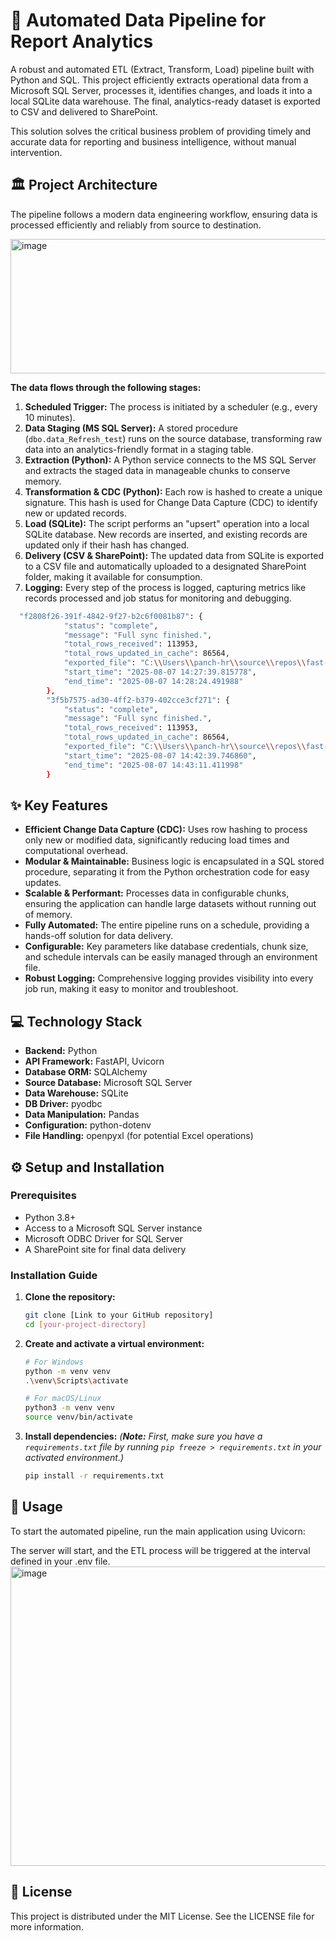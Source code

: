 # 🚀 Automated Data Pipeline for Report Analytics

A robust and automated ETL (Extract, Transform, Load) pipeline built with Python and SQL. This project efficiently extracts operational data from a Microsoft SQL Server, processes it, identifies changes, and loads it into a local SQLite data warehouse. The final, analytics-ready dataset is exported to CSV and delivered to SharePoint.

This solution solves the critical business problem of providing timely and accurate data for reporting and business intelligence, without manual intervention.



## 🏛️ Project Architecture

The pipeline follows a modern data engineering workflow, ensuring data is processed efficiently and reliably from source to destination.

<img width="639" height="215" alt="image" src="https://github.com/user-attachments/assets/d6a9cf6b-7937-458c-a709-5745270e1ec0" />



**The data flows through the following stages:**
1.  **Scheduled Trigger:** The process is initiated by a scheduler (e.g., every 10 minutes).
2.  **Data Staging (MS SQL Server):** A stored procedure (`dbo.data_Refresh_test`) runs on the source database, transforming raw data into an analytics-friendly format in a staging table.
3.  **Extraction (Python):** A Python service connects to the MS SQL Server and extracts the staged data in manageable chunks to conserve memory.
4.  **Transformation & CDC (Python):** Each row is hashed to create a unique signature. This hash is used for Change Data Capture (CDC) to identify new or updated records.
5.  **Load (SQLite):** The script performs an "upsert" operation into a local SQLite database. New records are inserted, and existing records are updated only if their hash has changed.
6.  **Delivery (CSV & SharePoint):** The updated data from SQLite is exported to a CSV file and automatically uploaded to a designated SharePoint folder, making it available for consumption.
7.  **Logging:** Every step of the process is logged, capturing metrics like records processed and job status for monitoring and debugging.
```bash
  "f2808f26-391f-4842-9f27-b2c6f0081b87": {
            "status": "complete",
            "message": "Full sync finished.",
            "total_rows_received": 113953,
            "total_rows_updated_in_cache": 86564,
            "exported_file": "C:\\Users\\panch-hr\\source\\repos\\fast-api\\final_project\\exports\\etl_master_export.xlsx",
            "start_time": "2025-08-07 14:27:39.815778",
            "end_time": "2025-08-07 14:28:24.491988"
        },
        "3f5b7575-ad30-4ff2-b379-402cce3cf271": {
            "status": "complete",
            "message": "Full sync finished.",
            "total_rows_received": 113953,
            "total_rows_updated_in_cache": 86564,
            "exported_file": "C:\\Users\\panch-hr\\source\\repos\\fast-api\\final_project\\exports\\etl_master_export.xlsx",
            "start_time": "2025-08-07 14:42:39.746860",
            "end_time": "2025-08-07 14:43:11.411998"
        }
```


## ✨ Key Features

* **Efficient Change Data Capture (CDC):** Uses row hashing to process only new or modified data, significantly reducing load times and computational overhead.
* **Modular & Maintainable:** Business logic is encapsulated in a SQL stored procedure, separating it from the Python orchestration code for easy updates.
* **Scalable & Performant:** Processes data in configurable chunks, ensuring the application can handle large datasets without running out of memory.
* **Fully Automated:** The entire pipeline runs on a schedule, providing a hands-off solution for data delivery.
* **Configurable:** Key parameters like database credentials, chunk size, and schedule intervals can be easily managed through an environment file.
* **Robust Logging:** Comprehensive logging provides visibility into every job run, making it easy to monitor and troubleshoot.



## 💻 Technology Stack

* **Backend:** Python
* **API Framework:** FastAPI, Uvicorn
* **Database ORM:** SQLAlchemy
* **Source Database:** Microsoft SQL Server
* **Data Warehouse:** SQLite
* **DB Driver:** pyodbc
* **Data Manipulation:** Pandas
* **Configuration:** python-dotenv
* **File Handling:** openpyxl (for potential Excel operations)


## ⚙️ Setup and Installation

### Prerequisites

* Python 3.8+
* Access to a Microsoft SQL Server instance
* Microsoft ODBC Driver for SQL Server
* A SharePoint site for final data delivery

### Installation Guide

1.  **Clone the repository:**
    ```bash
    git clone [Link to your GitHub repository]
    cd [your-project-directory]
    ```

2.  **Create and activate a virtual environment:**
    ```bash
    # For Windows
    python -m venv venv
    .\venv\Scripts\activate

    # For macOS/Linux
    python3 -m venv venv
    source venv/bin/activate
    ```

3.  **Install dependencies:**
    *(**Note:** First, make sure you have a `requirements.txt` file by running `pip freeze > requirements.txt` in your activated environment.)*
    ```bash
    pip install -r requirements.txt
    ```


## 🚀 Usage
To start the automated pipeline, run the main application using Uvicorn:

The server will start, and the ETL process will be triggered at the interval defined in your .env file.
<img width="956" height="479" alt="image" src="https://github.com/user-attachments/assets/c3b2a3d5-839e-4f37-ac69-c4525f37a571" />

## 📄 License
This project is distributed under the MIT License. See the LICENSE file for more information.

